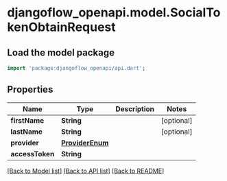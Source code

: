 # djangoflow_openapi.model.SocialTokenObtainRequest

## Load the model package

```dart
import 'package:djangoflow_openapi/api.dart';
```

## Properties

| Name            | Type                                | Description | Notes      |
| --------------- | ----------------------------------- | ----------- | ---------- |
| **firstName**   | **String**                          |             | [optional] |
| **lastName**    | **String**                          |             | [optional] |
| **provider**    | [**ProviderEnum**](ProviderEnum.md) |             |
| **accessToken** | **String**                          |             |

[[Back to Model list]](../README.md#documentation-for-models) [[Back to API list]](../README.md#documentation-for-api-endpoints) [[Back to README]](../README.md)
